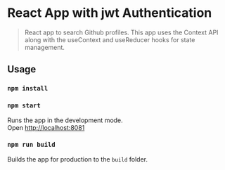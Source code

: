 # React App with jwt Authentication

> React app to search Github profiles. This app uses the Context API along with the useContext and useReducer hooks for state management.

## Usage

### `npm install`

### `npm start`

Runs the app in the development mode.<br>
Open [http://localhost:8081](http://localhost:8081)

### `npm run build`

Builds the app for production to the `build` folder.<br>